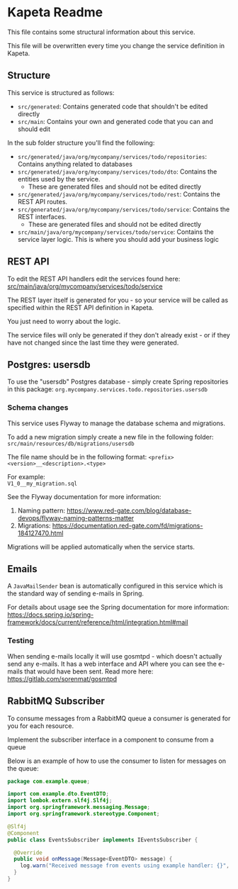 
# Kapeta Readme
This file contains some structural information about this service.

This file will be overwritten every time you change the service definition in Kapeta.

## Structure
This service is structured as follows:
* ```src/generated```: Contains generated code that shouldn't be edited directly
* ```src/main```: Contains your own and generated code that you can and should edit

In the sub folder structure you'll find the following:
* ```src/generated/java/org/mycompany/services/todo/repositories```: Contains anything related to databases
* ```src/generated/java/org/mycompany/services/todo/dto```: Contains the entities used by the service.
  * These are generated files and should not be edited directly
* ```src/generated/java/org/mycompany/services/todo/rest```: Contains the REST API routes.
* ```src/generated/java/org/mycompany/services/todo/service```: Contains the REST interfaces.
  * These are generated files and should not be edited directly
* ```src/main/java/org/mycompany/services/todo/service```: Contains the service layer logic. This is where you should add your business logic

## REST API 
To edit the REST API handlers edit the services found here:
[src/main/java/org/mycompany/services/todo/service](src/main/java/org/mycompany/services/todo/service/)

The REST layer itself is generated for you - so your service
will be called as specified within the REST API definition in Kapeta.

You just need to worry about the logic.

The service files will only be generated if they don't already exist - or if they have not
changed since the last time they were generated.

## Postgres: usersdb
To use the "usersdb" Postgres database - simply create Spring 
repositories in this package:
```org.mycompany.services.todo.repositories.usersdb```

### Schema changes
This service uses Flyway to manage the database schema and migrations.

To add a new migration simply create a new file in the following folder:
```src/main/resources/db/migrations/usersdb```

The file name should be in the following format:
```<prefix><version>__<description>.<type>```

For example:  
```V1_0__my_migration.sql```

See the Flyway documentation for more information:
1. Naming pattern: https://www.red-gate.com/blog/database-devops/flyway-naming-patterns-matter
2. Migrations: https://documentation.red-gate.com/fd/migrations-184127470.html

Migrations will be applied automatically when the service starts.



## Emails

A ```JavaMailSender``` bean is automatically configured in this service
which is the standard way of sending e-mails in Spring.

For details about usage see the Spring documentation for more information:
https://docs.spring.io/spring-framework/docs/current/reference/html/integration.html#mail

### Testing
When sending e-mails locally it will use gosmtpd - which doesn't actually send any e-mails. 
It has a web interface and API where you can see the e-mails that would have been sent.
Read more here:
https://gitlab.com/sorenmat/gosmtpd

## RabbitMQ Subscriber
To consume messages from a RabbitMQ queue a consumer is generated for you for each resource.

Implement the subscriber interface in a component to consume from a queue

Below is an example of how to use the consumer to listen for messages on the queue:
```java
package com.example.queue;

import com.example.dto.EventDTO;
import lombok.extern.slf4j.Slf4j;
import org.springframework.messaging.Message;
import org.springframework.stereotype.Component;

@Slf4j
@Component
public class EventsSubscriber implements IEventsSubscriber {

  @Override
  public void onMessage(Message<EventDTO> message) {
    log.warn("Received message from events using example handler: {}", message);
  }
}
```
